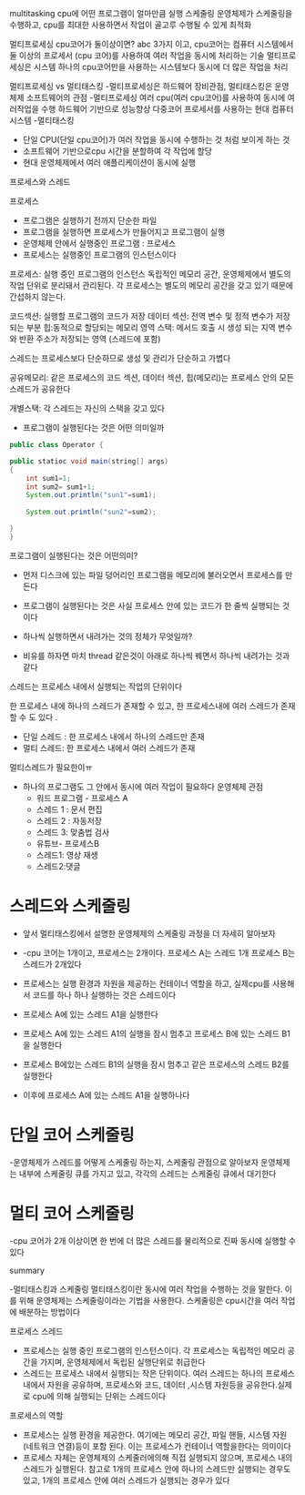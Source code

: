 
multitasking
cpu에 어떤 프로그램이 얼마만큼 실행 스케줄링
운영체제가 스케줄링을 수행하고, cpu를 최대한 사용하면서 작업이 골고루 수행될 수 있게 최적화

멀티프로세싱
cpu코어가 둘이상이면?
abc 3가지 이고, cpu코어는
컴퓨터 시스템에서 둘 이상의 프로세서 (cpu 코어)를 사용하여 여러 작업을 동시에 처리하는 기술 멀티프로세싱은 시스템 하나의 cpu코어만을 사용하는 시스템보다 동시에 더 많은 작업을 처리

멀티프로세싱 vs 멀티태스킹
-멀티프로세싱은 하드웨어 장비관점, 멀티태스킹은 운영체제 소프트웨어의 관점
-멀티프로세싱
여러 cpu(여러 cpu코어)를 사용하여 동시에 여러작업을 수행
하드웨어 기반으로 성능향상
다중코어 프로세서를 사용하는 현대 컴퓨터시스템
-멀티태스킹
- 단일 CPU(단일 cpu코어)가 여러 작업을 동시에 수행하는 것 처럼 보이게 하는 것
- 소프트웨어 기반으로cpu 시간을 분할하여 각 작업에 할당
- 현대 운영체제에서 여러 애플리케이션이 동시에 실행

프로세스와 스레드

프로세스
- 프로그램은 실행하기 전까지 단순한 파일
- 프로그램을 실행하면 프로세스가 만들어지고 프로그램이 실행
- 운영체제 안에서 실행중인 프로그램 : 프로세스
- 프로세스는 실행중인 프로그램의 인스턴스이다

프로세스: 실행 중인 프로그램의 인스턴스
독립적인 메모리 공간, 운영체제에서 별도의 작업 단위로 분리돼서 관리된다. 각 프로세스는 별도의 메모리 공간을 갖고 있기 때문에 간섭하지 않는다.

코드섹션: 실행할 프로그램의 코드가 저장
데이터 섹션: 전역 변수 및 정적 변수가 저장되는 부분
힙:동적으로 할당되는 메모리 영역
스택: 메서드 호출 시 생성 되는 지역 변수와 반환 주소가 저장되는 영역 (스레드에 포함)

스레드는 프로세스보다 단순하므로 생성 및 관리가 단순하고 가볍다

공유메모리: 같은 프로세스의 코드 섹션, 데이터 섹션, 힙(메모리)는 프로세스 안의 모든 스레드가 공유한다

개별스택: 각 스레드는 자신의 스택을 갖고 있다

- 프로그램이 실행된다는 것은 어떤 의미일까


```java
public class Operator {

public statioc void main(string[] args)
{
	int sum1=1;
	int sum2= sum1+1;
	System.out.println("sun1"=sum1);
	
	System.out.println("sun2"=sum2);

}
}
```

프로그램이 실행된다는 것은 어떤의미?

- 먼저 디스크에 있는 파일 덩어리인 프로그램을 메모리에 불러오면서 프로세스를 만든다
- 프로그램이 실행된다는 것은 사실 프로세스 안에 있는 코드가 한 줄씩 실행되는 것이다

- 하나씩 실행하면서 내려가는 것의 정체가 무엇일까?
- 비유를 하자면 마치 thread 같은것이 아래로 하나씩 꿰면서 하나씩 내려가는 것과같다

스레드는 프로세스 내에서 실행되는 작업의 단위이다 

한 프로세스 내에 하나의 스레드가 존재할 수 있고, 한 프로세스내에 여러 스레드가 존재할 수 도 있다 .

- 단일 스레드 : 한 프로세스 내에서 하나의 스레드만 존재
- 멀티 스레드: 한 프로세스 내에서 여러 스레드가 존재

멀티스레드가 필요한이ㅠ
- 하나의 프로그램도 그 안에서 동시에 여러 작업이 필요하다
운영체제 관점
	- 워드 프로그램 - 프로세스 A
	- 스레드 1 : 문서 편집
	- 스레드 2 : 자동저장
	- 스레드 3: 맞춤법 검사
	- 유튜브- 프로세스B
	- 스레드1: 영상 재생
	- 스레드2:댓글

# 스레드와 스케줄링
- 앞서 멀티태스킹에서 설명한 운영체제의 스케줄링 과정을 더 자세히 알아보자
- -cpu 코어는 1개이고, 프로세스는 2개이다. 프로세스 A는 스레드 1개 프로세스 B는 스레드가 2개있다
- 프로세스는 실행 환경과 자원을 제공하는 컨테이너 역할을 하고, 실제cpu를 사용해서 코드를 하나 하나 실행하는 것은 스레드이다


- 프로세스 A에 있는 스레드 A1을 실행한다
- 프로세스 A에 있는 스레드 A1의 실행을 잠시 멈추고 프로세스 B에 있는 스레드 B1을 실행한다
- 프로세스 B에있는 스레드 B1의 실행을 잠시 멈추고 같은 프로세스의 스레드 B2를 실행한다
- 이후에 프로세스 A에 있는 스레드 A1을 실행하나다

# 단일 코어 스케줄링

-운영체제가 스레드를 어떻게 스케줄링 하는지, 스케줄링 관점으로 알아보자
운영체제는 내부에 스케줄링 큐를 가지고 있고, 각각의 스레드는 스케줄링 큐에서 대기한다

# 멀티 코어 스케줄링
-cpu 코어가 2개 이상이면 한 번에 더 많은 스레드를 물리적으로 진짜 동시에 실행할 수 있다

summary

-멀티태스킹과 스케줄링
멀티태스킹이란 동시에 여러 작업을 수행하는 것을 말한다. 이를 위해 운영체제는 스케줄링이라는 기법을 사용한다. 스케줄링은 cpu시간을 여러 작업에 배분하는 방법이다

프로세스 스레드
- 프로세스는 실행 중인 프로그램의 인스턴스이다. 각 프로세스는 독립적인 메모리 공간을 가지며, 운영체제에서 독립된 실행단위로 취급한다
- 스레드는 프로세스 내에서 실행되는 작은 단위이다. 여러 스레드는 하나의 프로세스 내에서 자원을 공유하며, 프로세스와 코드, 데이터 ,시스템 자원등을 공유한다.실제로 cpu에 의해 실행되는 단위는 스레드이다


프로세스의 역할
- 프로세스는 실행 환경을 제공한다. 여기에는 메모리 공간, 파일 핸들, 시스템 자원(네트워크 연결)등이 포함 된다. 이는 프로세스가 컨테이너 역할을한다는 의미이다
- 프로세스 자체는 운영체제의 스케줄러에의해 직접 실행되지 않으며, 프로세스 내의 스레드가 실행된다. 참고로 1개의 프로세스 안에 하나의 스레드만 실행되는 경우도 있고, 1개의 프로세스 안에 여러 스레드가 실행되는 경우가 있다

